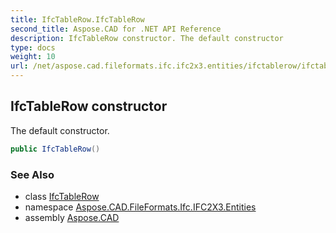 ```yaml
---
title: IfcTableRow.IfcTableRow
second_title: Aspose.CAD for .NET API Reference
description: IfcTableRow constructor. The default constructor
type: docs
weight: 10
url: /net/aspose.cad.fileformats.ifc.ifc2x3.entities/ifctablerow/ifctablerow/
---
```

## IfcTableRow constructor

The default constructor.

```csharp
public IfcTableRow()
```

### See Also

* class [IfcTableRow](../)
* namespace [Aspose.CAD.FileFormats.Ifc.IFC2X3.Entities](../../ifctablerow/)
* assembly [Aspose.CAD](../../../)


